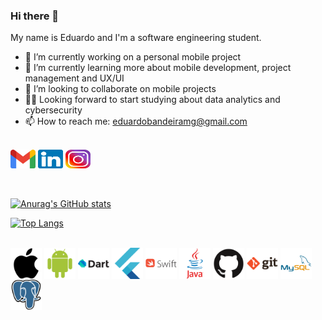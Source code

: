 ### Hi there 👋

My name is Eduardo and I'm a software engineering student. 


- 🔭 I’m currently working on a personal mobile project
- 🌱 I’m currently learning more about mobile development, project management and UX/UI
- 👯 I’m looking to collaborate on mobile projects
- 🧑‍🎓 Looking forward to start studying about data analytics and cybersecurity
- 📫 How to reach me: eduardobandeiramg@gmail.com

<div style="display: inline_block"><br>
    <a href="mailto:eduardobandeiramg@gmail.com" target="_blank"><img align="center" alt="gmail" height="30" width="40" src="src/contato/gmail-logo-16.png"></a> 
    <a href="https://www.linkedin.com/in/eduardobandeiramg/" target="_blank"><img align="center" alt="linkedin" height="30" width="40" src="src/contato/linkedin.png" target="_blank"></a> 
    <a href="https://www.instagram.com/eduardobandeiramg/" target="_blank"><img align="center" alt="instagram" height="30" width="40" src="src/contato/Instagram-Icon.png" target="_blank"></a> 
</div>

</br>
</br>

[![Anurag's GitHub stats](https://github-readme-stats.vercel.app/api?username=eduardobandeiramg&show_icons=true&count_private=true&disable_animations=false)](https://github.com/anuraghazra/github-readme-stats)

[![Top Langs](https://github-readme-stats.vercel.app/api/top-langs/?username=eduardobandeiramg&layout=compact)](https://github.com/anuraghazra/github-readme-stats)


<div style="display: inline_block"><br>
    <img align="center" alt="Apple" height="50" width="50" src= "https://raw.githubusercontent.com/devicons/devicon/master/icons/apple/apple-original.svg">
    <img align="center" alt="Android" height="50" width="50" src= "https://github.com/devicons/devicon/blob/master/icons/android/android-original.svg">
    <img align="center" alt="Dart" height="50" width="50" src= "https://github.com/devicons/devicon/blob/master/icons/dart/dart-original-wordmark.svg">
    <img align="center" alt="Flutter" height="50" width="50" src= "https://github.com/devicons/devicon/blob/master/icons/flutter/flutter-original.svg">
    <img align="center" alt="Swift" height="50" width="50" src="https://raw.githubusercontent.com/devicons/devicon/master/icons/swift/swift-original-wordmark.svg">
    <img align="center" alt="Java" height="50" width="50" src="https://raw.githubusercontent.com/devicons/devicon/master/icons/java/java-original-wordmark.svg">
    <img align="center" alt="GitHub" height="50" width="50" src="https://raw.githubusercontent.com/devicons/devicon/master/icons/github/github-original.svg">
    <img align="center" alt="GIT" height="50" width="50" src="https://raw.githubusercontent.com/devicons/devicon/master/icons/git/git-original-wordmark.svg">
    <img align="center" alt="MySQL" height="50" width="50" src="https://raw.githubusercontent.com/devicons/devicon/master/icons/mysql/mysql-original-wordmark.svg">
    <img align="center" alt="Postgresql" height="50" width="50" src= "https://github.com/devicons/devicon/blob/master/icons/postgresql/postgresql-original.svg">

</div>

